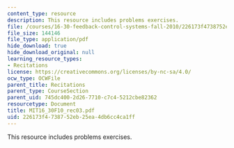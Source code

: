 ```yaml
---
content_type: resource
description: This resource includes problems exercises.
file: /courses/16-30-feedback-control-systems-fall-2010/226173f4738752eb25ea4db6cc4ca1ff_MIT16_30F10_rec03.pdf
file_size: 144146
file_type: application/pdf
hide_download: true
hide_download_original: null
learning_resource_types:
- Recitations
license: https://creativecommons.org/licenses/by-nc-sa/4.0/
ocw_type: OCWFile
parent_title: Recitations
parent_type: CourseSection
parent_uid: 745dc400-2d26-7710-c7c4-5212cbe82362
resourcetype: Document
title: MIT16_30F10_rec03.pdf
uid: 226173f4-7387-52eb-25ea-4db6cc4ca1ff
---
```

This resource includes problems exercises.